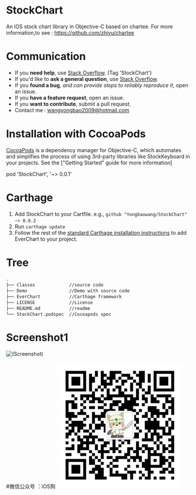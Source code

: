 # StockChart
An iOS stock chart library in Objective-C based on chartee. For more information,to see : https://github.com/zhiyu/chartee
# Communication

- If you **need help**, use [Stack Overflow](http://stackoverflow.com/questions/tagged/afnetworking). (Tag 'StockChart')
- If you'd like to **ask a general question**, use [Stack Overflow](http://stackoverflow.com/questions/tagged/afnetworking).
- If you **found a bug**, _and can provide steps to reliably reproduce it_, open an issue.
- If you **have a feature request**, open an issue.
- If you **want to contribute**, submit a pull request.
- Contact me : wangyongbao2009@hotmail.com

# Installation with CocoaPods

[CocoaPods](https://cocoapods.org/) is a dependency manager for Objective-C, which automates and simplifies the process of using 3rd-party libraries like StockKeyboard in your projects. See the ["Getting Started" guide for more information]

pod 'StockChart', '~> 0.0.1'

# Carthage

1. Add StockChart to your Cartfile. e.g., `github "Yongbaowang/StockChart" ~> 0.0.2`
2. Run `carthage update`
3. Follow the rest of the [standard Carthage installation instructions](https://github.com/Carthage/Carthage#adding-frameworks-to-an-application) to add EverChart to your project.

# Tree
```
.
├── Classes             //source code
├── Demo                //Demo with source code
├── EverChart           //Carthage framework
├── LICENSE             //License
├── README.md           //readme
└── StockChart.podspec  //Cocoapods spec
```
# Screenshot1
![(Screenshot)](https://github.com/YongbaoWang/StockChart/blob/master/Demo/FenShiChart/screenshot%402x.png)

#微信公众号 ：iOS狗
![(WeChat)](https://github.com/YongbaoWang/EverShowPath/blob/master/EverShowPath/wechat_num.jpg)

